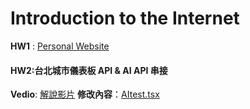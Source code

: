 # Introduction to the Internet  

**HW1** : [Personal Website](https://emmahsueh.github.io/Hsueh_sWeb/)

#### HW2:台北城市儀表板 API & AI API 串接 
**Vedio**: [解說影片](https://www.youtube.com/watch?v=JaCVpCXk--Q)
**修改內容**：[AItest.tsx]()
